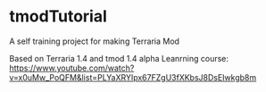 # tmodTutorial
A self training project for making Terraria Mod

Based on Terraria 1.4 and tmod 1.4 alpha
Leanrning course: https://www.youtube.com/watch?v=x0uMw_PoQFM&list=PLYaXRYIpx67FZgU3fXKbsJ8DsEIwkgb8m
